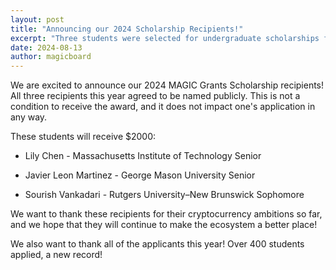 ```yaml
---
layout: post
title: "Announcing our 2024 Scholarship Recipients!"
excerpt: "Three students were selected for undergraduate scholarships for the 2024-2025 school year."
date: 2024-08-13
author: magicboard
---
```


We are excited to announce our 2024 MAGIC Grants Scholarship recipients! All three recipients this year agreed to be named publicly. This is not a condition to receive the award, and it does not impact one's application in any way.

These students will receive $2000:

* Lily Chen - Massachusetts Institute of Technology Senior

* Javier Leon Martinez - George Mason University Senior

* Sourish Vankadari - Rutgers University–New Brunswick Sophomore

We want to thank these recipients for their cryptocurrency ambitions so far, and we hope that they will continue to make the ecosystem a better place!

We also want to thank all of the applicants this year! Over 400 students applied, a new record!
